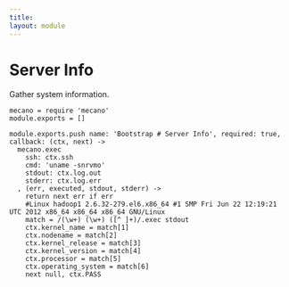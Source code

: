 ```yaml
---
title: 
layout: module
---
```


# Server Info

Gather system information.

    mecano = require 'mecano'
    module.exports = []

    module.exports.push name: 'Bootstrap # Server Info', required: true, callback: (ctx, next) ->
      mecano.exec
        ssh: ctx.ssh
        cmd: 'uname -snrvmo'
        stdout: ctx.log.out
        stderr: ctx.log.err
      , (err, executed, stdout, stderr) ->
        return next err if err
        #Linux hadoop1 2.6.32-279.el6.x86_64 #1 SMP Fri Jun 22 12:19:21 UTC 2012 x86_64 x86_64 x86_64 GNU/Linux
        match = /(\w+) (\w+) ([^ ]+)/.exec stdout
        ctx.kernel_name = match[1]
        ctx.nodename = match[2]
        ctx.kernel_release = match[3]
        ctx.kernel_version = match[4]
        ctx.processor = match[5]
        ctx.operating_system = match[6]
        next null, ctx.PASS